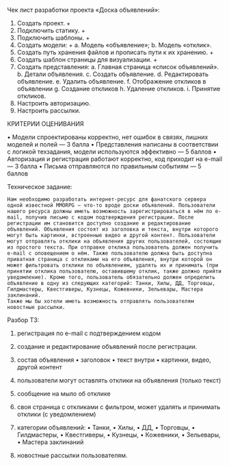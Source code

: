 Чек лист разработки проекта
 «Доска объявлений»:

1.	Создать проект. +
2.	Подключить статику. +
3.	Подключить шаблоны. +
4.	Создать модели: +
a.	Модель «объявление»;
b.	Модель «отклик».
5.	Создать путь хранения файлов и прописать пути к их хранению. +
6.	Создать шаблон страницы для визуализации. +
7.	Создать представления:
a.	Главная страница «список объявлений».
b.	Детали объявления.
c.	Создать объявление.
d.	Редактировать объявление.
e.	Удалить объявление.
f.	Отображение откликов в объявлении
g.	Создание откликов
h.	Удаление откликов.
i.	Принятие откликов.
8.	Настроить авторизацию.
9.	Настроить рассылки.


КРИТЕРИИ ОЦЕНИВАНИЯ

•	Модели спроектированы корректно, нет ошибок в связях, лишних моделей и полей — 3 балла
•	Представления написаны в соответствии с логикой техзадания, модели используются эффективно — 5 баллов
•	Авторизация и регистрация работают корректно, код приходит на e-mail — 3 балла
•	Письма отправляются по правильным событиям — 5 баллов

Техническое задание:
	
	Нам необходимо разработать интернет-ресурс для фанатского сервера одной известной MMORPG — что-то вроде доски объявлений. Пользователи нашего ресурса должны иметь возможность зарегистрироваться в нём по e-mail, получив письмо с кодом подтверждения регистрации. После регистрации им становится доступно создание и редактирование объявлений. Объявления состоят из заголовка и текста, внутри которого могут быть картинки, встроенные видео и другой контент. Пользователи могут отправлять отклики на объявления других пользователей, состоящие из простого текста. При отправке отклика пользователь должен получить e-mail с оповещением о нём. Также пользователю должна быть доступна приватная страница с откликами на его объявления, внутри которой он может фильтровать отклики по объявлениям, удалять их и принимать (при принятии отклика пользователю, оставившему отклик, также должно прийти уведомление). Кроме того, пользователь обязательно должен определить объявление в одну из следующих категорий: Танки, Хилы, ДД, Торговцы, Гилдмастеры, Квестгиверы, Кузнецы, Кожевники, Зельевары, Мастера заклинаний.
	Также мы бы хотели иметь возможность отправлять пользователям новостные рассылки.
Разбор ТЗ:

1.	регистрация по e-mail с подтверждением кодом
2.	создание и редактирование объявлений после регистрации.
3.	состав объявления
•	заголовок
•	текст внутри
•	картинки, видео, другой контент
4.	пользователи могут оставлять отклики на объявления (только текст)
5.	сообщение на мыло об отклике
6.	своя страница с откликами с фильтром, может удалять и принимать отклики (с уведомлением)
7.	категории объявлений:
•	Танки,
•	Хилы, 
•	ДД, 
•	Торговцы, 
•	Гилдмастеры, 
•	Квестгиверы, 
•	Кузнецы, 
•	Кожевники, 
•	Зельевары, 
•	Мастера заклинаний

8.	новостные рассылки пользователям.

